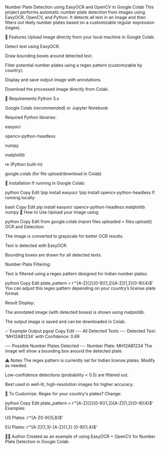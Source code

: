 Number Plate Detection using EasyOCR and OpenCV in Google Colab
This project performs automatic number plate detection from images using EasyOCR, OpenCV, and Python. It detects all text in an image and then filters out likely number plates based on a customizable regular expression (regex).

🚀 Features
Upload image directly from your local machine in Google Colab.

Detect text using EasyOCR.

Draw bounding boxes around detected text.

Filter potential number plates using a regex pattern (customizable by country).

Display and save output image with annotations.

Download the processed image directly from Colab.

🧰 Requirements
Python 3.x

Google Colab (recommended) or Jupyter Notebook

Required Python libraries:

easyocr

opencv-python-headless

numpy

matplotlib

re (Python built-in)

google.colab (for file upload/download in Colab)

🔧 Installation
If running in Google Colab:

python
Copy
Edit
!pip install easyocr
!pip install opencv-python-headless
If running locally:

bash
Copy
Edit
pip install easyocr opencv-python-headless matplotlib numpy
📸 How to Use
Upload your image using:

python
Copy
Edit
from google.colab import files
uploaded = files.upload()
OCR and Detection:

The image is converted to grayscale for better OCR results.

Text is detected with EasyOCR.

Bounding boxes are drawn for all detected texts.

Number Plate Filtering:

Text is filtered using a regex pattern designed for Indian number plates:

python
Copy
Edit
plate_pattern = r'^[A-Z]{2}[0-9]{1,2}[A-Z]{1,2}[0-9]{4}$'
You can adjust this regex pattern depending on your country’s license plate format.

Result Display:

The annotated image (with detected boxes) is shown using matplotlib.

The output image is saved and can be downloaded in Colab.

✅ Example Output
pgsql
Copy
Edit
--- All Detected Texts ---
Detected Text: 'MH12AB1234' with Confidence: 0.89

--- Possible Number Plates Detected ---
Number Plate: MH12AB1234
The image will show a bounding box around the detected plate.

⚠️ Notes
The regex pattern is currently set for Indian license plates. Modify as needed.

Low-confidence detections (probability < 0.5) are filtered out.

Best used in well-lit, high-resolution images for higher accuracy.

📝 To Customize:
Regex for your country's plates?
Change:

python
Copy
Edit
plate_pattern = r'^[A-Z]{2}[0-9]{1,2}[A-Z]{1,2}[0-9]{4}$'
Examples:

US Plates: r'^[A-Z0-9]{5,8}$'

EU Plates: r'^[A-Z]{1,3}-[A-Z]{1,2} [0-9]{1,4}$'

👨‍💻 Author
Created as an example of using EasyOCR + OpenCV for Number Plate Detection in Google Colab.

